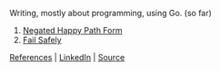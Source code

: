
Writing, mostly about programming, using Go. (so far)

1. [Negated Happy Path Form](./negated-happy-path-form.md)
1. [Fail Safely](./fail-safely.md)

[References](./references.md) | [LinkedIn](https://www.linkedin.com/in/kevinfalting/) | [Source](https://github.com/kevinfalting/kevinfalting.github.io)
